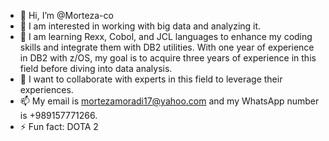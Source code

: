 - 👋 Hi, I’m @Morteza-co
- 👀 I am interested in working with big data and analyzing it.
- 🌱 I am learning Rexx, Cobol, and JCL languages to enhance my coding skills and integrate them with DB2 utilities. With one year of experience in DB2 with z/OS, my goal is to acquire three years of experience in this field before diving into data analysis.
- 💞️ I want to collaborate with experts in this field to leverage their experiences.
- 📫 My email is mortezamoradi17@yahoo.com and my WhatsApp number is +989157771266.
- ⚡ Fun fact: DOTA 2

<!---
Morteza-co/Morteza-co is a ✨ special ✨ repository because its `README.md` (this file) appears on your GitHub profile.
You can click the Preview link to take a look at your changes.
--->
